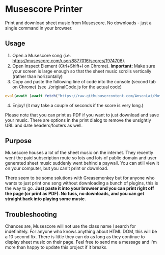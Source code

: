 # Musescore Printer

Print and download sheet music from Musescore. No downloads - just a single command in your browser.

## Usage

1. Open a Musescore song (i.e. https://musescore.com/user/8877016/scores/1974706).
2. Open Inspect Element (Ctrl+Shift+I on Chrome). **Important:** Make sure your screen is large enough so that the sheet music scrolls vertically (rather than horizontally)
3. Copy and paste the following line of code into the console (second tab on Chrome) (see ./originalCode.js for the actual code)
```js
eval(await (await fetch("https://raw.githubusercontent.com/AnsonLai/MuseScore-Printer/master/originalCode.js")).text())
```
4. Enjoy! (it may take a couple of seconds if the score is very long.)

Please note that you can print as PDF if you want to just download and save your music. There are options in the print dialog to remove the unsightly URL and date headers/footers as well.

## Purpose

Musescore houses a lot of the sheet music on the internet. They recently went the paid subscription route so lots and lots of public domain and user generated sheet music suddenly went behind a paywall. You can still view it on your computer, but you can't print or download.

There seem to be some solutions with Greasemonkey but for anyone who wants to just print one song without downloading a bunch of plugins, this is the way to go. **Just paste it into your browser and you can print right off the page (or print as PDF). No fuss, no downloads, and you can get straight back into playing some music.**

## Troubleshooting

Chances are, Musescore will not use the class name I search for indefinitely. For anyone who knows anything about HTML DOM, this will be a 10 second fix. There is little they can do as long as they continue to display sheet music on their page. Feel free to send me a message and I'm more than happy to update this project if it breaks.
